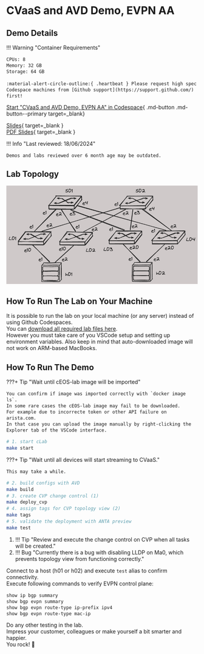 # CVaaS and AVD Demo, EVPN AA

## Demo Details

!!! Warning "Container Requirements"

    CPUs: 8  
    Memory: 32 GB  
    Storage: 64 GB  

    :material-alert-circle-outline:{ .heartbeat } Please request high spec Codespace machines from [Github support](https://support.github.com/) first!

[Start "CVaaS and AVD Demo, EVPN AA" in Codespace](https://codespaces.new/{{gh.repository}}?quickstart=1&devcontainer_path=.devcontainer%2Fcvaas-cvaas-and-avd-demo--evpn-aa%2Fdevcontainer.json){ .md-button .md-button--primary target=_blank}

[Slides](https://{{gh.org_name}}.github.io/{{gh.repo_name}}/slides/cvaas-cvaas-and-avd-demo--evpn-aa.html){ target=_blank }  
[PDF Slides](https://{{gh.org_name}}.github.io/{{gh.repo_name}}/pdfs/cvaas-cvaas-and-avd-demo--evpn-aa.pdf){ target=_blank }  

!!! Info "Last reviewed: 18/06/2024"

    Demos and labs reviewed over 6 month age may be outdated.

## Lab Topology

![lab topology](assets/img/topos/small-l3ls-aa.png)

## How To Run The Lab on Your Machine

It is possible to run the lab on your local machine (or any server) instead of using Github Codespaces.  
You can [download all required lab files here](https://arista-netdevops-community.github.io/one-click-se-demos/lab_archives/cvaas-cvaas-and-avd-demo--evpn-aa.tar.gz).  
However you must take care of you VSCode setup and setting up environment variables. Also keep in mind that auto-downloaded image will not work on ARM-based MacBooks.

## How To Run The Demo

???+ Tip "Wait until cEOS-lab image will be imported"

    You can confirm if image was imported correctly with `docker image ls`.  
    In some rare cases the cEOS-lab image may fail to be downloaded.
    For example due to incorrecte token or other API failure on arista.com.  
    In that case you can upload the image manually by right-clicking the Explorer tab of the VSCode interface.

```bash
# 1. start cLab
make start
```

???+ Tip "Wait until all devices will start streaming to CVaaS."

    This may take a while.

```bash
# 2. build configs with AVD
make build
# 3. create CVP change control (1)
make deploy_cvp
# 4. assign tags for CVP topology view (2)
make tags
# 5. validate the deployment with ANTA preview
make test
```

1. !!! Tip "Review and execute the change control on CVP when all tasks will be created."
2. !!! Bug "Currently there is a bug with disabling LLDP on Ma0, which prevents topology view from functioning correctly."

Connect to a host (h01 or h02) and execute `test` alias to confirm connectivity.  
Execute following commands to verify EVPN control plane:

```text
show ip bgp summary
show bgp evpn summary
show bgp evpn route-type ip-prefix ipv4
show bgp evpn route-type mac-ip
```

Do any other testing in the lab.  
Impress your customer, colleagues or make yourself a bit smarter and happier.  
You rock! 🚀
